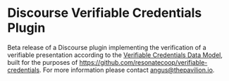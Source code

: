 # Discourse Verifiable Credentials Plugin

Beta release of a Discourse plugin implementing the verification of a verifiable presentation according to the [Verifiable Credentials Data Model](https://www.w3.org/TR/vc-data-model/), built for the purposes of https://github.com/resonatecoop/verifiable-credentials. For more information please contact angus@thepavilion.io.
